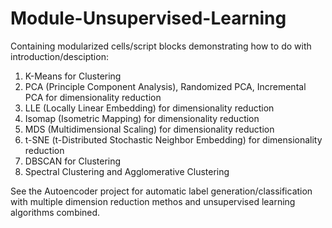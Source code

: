 # Module-Unsupervised-Learning

Containing modularized cells/script blocks demonstrating how to do with introduction/desciption:

1. K-Means for Clustering
2. PCA (Principle Component Analysis), Randomized PCA, Incremental PCA for dimensionality reduction
3. LLE (Locally Linear Embedding) for dimensionality reduction
4. Isomap (Isometric Mapping) for dimensionality reduction
5. MDS (Multidimensional Scaling) for dimensionality reduction
6. t-SNE (t-Distributed Stochastic Neighbor Embedding) for dimensionality reduction
7. DBSCAN for Clustering
8. Spectral Clustering and Agglomerative Clustering

See the Autoencoder project for automatic label generation/classification with multiple dimension reduction methos and unsupervised learning algorithms combined.
